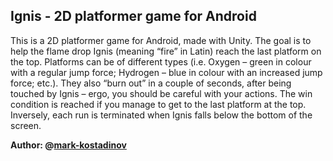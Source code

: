 ## Ignis - 2D platformer game for Android

This is a 2D platformer game for Android, made with Unity. The goal is to help the flame drop Ignis (meaning “fire” in Latin) reach the last platform on the top. Platforms can be of different types (i.e. Oxygen – green in colour with a regular jump force; Hydrogen – blue in colour with an increased jump force; etc.). They also “burn out” in a couple of seconds, after being touched by Ignis – ergo, you should be careful with your actions. The win condition is reached if you manage to get to the last platform at the top. Inversely, each run is terminated when  Ignis falls below the bottom of the screen.

**Author: @[mark-kostadinov](https://github.com/mark-kostadinov)**
